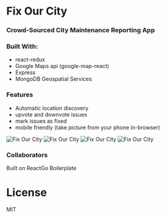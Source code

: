 # Fix Our City
### Crowd-Sourced City Maintenance Reporting App


### Built With:
- react-redux
- Google Maps api (google-map-react)
- Express
- MongoDB Geospatial Services


### Features
- Automatic location discovery
- upvote and downvote issues
- mark issues as fixed
- mobile friendly (take picture from your phone in-browser)

![Fix Our City](https://cloud.githubusercontent.com/assets/11192126/17914174/c47d1c74-6954-11e6-8a5e-bec33a66a1b4.png 'Home Screen')
![Fix Our City](https://cloud.githubusercontent.com/assets/11192126/17914173/c1f671f8-6954-11e6-9da7-f6f9a5161cff.png 'View Issues')
![Fix Our City](https://cloud.githubusercontent.com/assets/11192126/17914175/c650b6d2-6954-11e6-8001-3f5d4f1cfb6d.png 'Details')
![Fix Our City](https://cloud.githubusercontent.com/assets/11192126/17914379/744082e4-6956-11e6-9f97-8eaff2a105f8.png 'Home Screen')

### Collaborators


Built on ReactGo Boilerplate

License
===============
MIT
